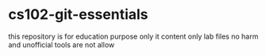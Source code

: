 # cs102-git-essentials
this repository is for education purpose only it content only lab files no harm and unofficial tools are not allow
